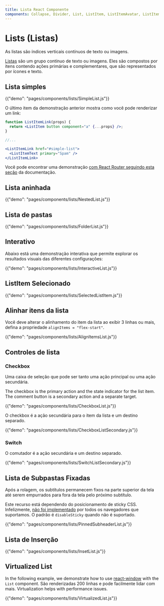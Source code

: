 ```yaml
---
title: Lista React Componente
components: Collapse, Divider, List, ListItem, ListItemAvatar, ListItemIcon, ListItemSecondaryAction, ListItemText, ListSubheader
---
```


# Lists (Listas)

<p class="description">As listas são índices verticais contínuos de texto ou imagens.</p>

[Listas](https://material.io/design/components/lists.html) são um grupo contínuo de texto ou imagens. Eles são compostos por itens contendo ações primárias e complementares, que são representados por ícones e texto.

## Lista simples

{{"demo": "pages/components/lists/SimpleList.js"}}

O último item da demonstração anterior mostra como você pode renderizar um link:

```jsx
function ListItemLink(props) {
  return <ListItem button component="a" {...props} />;
}

//...

<ListItemLink href="#simple-list">
  <ListItemText primary="Spam" />
</ListItemLink>
```

Você pode encontrar uma demonstração [com React Router seguindo esta seção](/guides/composition/#react-router) da documentação.

## Lista aninhada

{{"demo": "pages/components/lists/NestedList.js"}}

## Lista de pastas

{{"demo": "pages/components/lists/FolderList.js"}}

## Interativo

Abaixo está uma demonstração interativa que permite explorar os resultados visuais das diferentes configurações:

{{"demo": "pages/components/lists/InteractiveList.js"}}

## ListItem Selecionado

{{"demo": "pages/components/lists/SelectedListItem.js"}}

## Alinhar itens da lista

Você deve alterar o alinhamento do item da lista ao exibir 3 linhas ou mais, defina a propriedade `alignItems = "flex-start"`.

{{"demo": "pages/components/lists/AlignItemsList.js"}}

## Controles de lista

### Checkbox

Uma caixa de seleção que pode ser tanto uma ação principal ou uma ação secundária.

The checkbox is the primary action and the state indicator for the list item. The comment button is a secondary action and a separate target.

{{"demo": "pages/components/lists/CheckboxList.js"}}

O checkbox é a ação secundária para o item da lista e um destino separado.

{{"demo": "pages/components/lists/CheckboxListSecondary.js"}}

### Switch

O comutador é a ação secundária e um destino separado.

{{"demo": "pages/components/lists/SwitchListSecondary.js"}}

## Lista de Subpastas Fixadas

Após a rolagem, os subtítulos permanecem fixos na parte superior da tela até serem empurrados para fora da tela pelo próximo subtítulo.

Este recurso está dependendo do posicionamento de sticky CSS. Infelizmente, [não foi implementado](https://caniuse.com/#search=sticky) por todos os navegadores que suportamos. O padrão é `disableSticky` quando não é suportado.

{{"demo": "pages/components/lists/PinnedSubheaderList.js"}}

## Lista de Inserção

{{"demo": "pages/components/lists/InsetList.js"}}

## Virtualized List

In the following example, we demonstrate how to use [react-window](https://github.com/bvaughn/react-window) with the `List` component. São renderizadas 200 linhas e pode facilmente lidar com mais. Virtualization helps with performance issues.

{{"demo": "pages/components/lists/VirtualizedList.js"}}